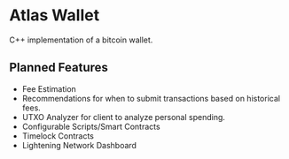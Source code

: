 # Atlas Wallet
C++ implementation of a bitcoin wallet.

## Planned Features
 - Fee Estimation
 - Recommendations for when to submit transactions based on historical fees.
 - UTXO Analyzer for client to analyze personal spending.
 - Configurable Scripts/Smart Contracts
 - Timelock Contracts
 - Lightening Network Dashboard
